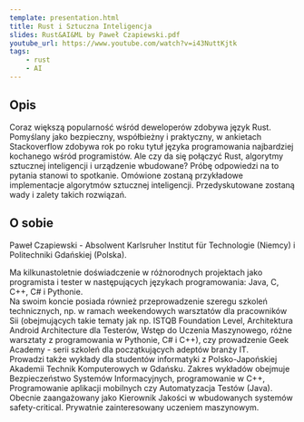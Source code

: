 ```yaml
---
template: presentation.html
title: Rust i Sztuczna Inteligencja
slides: Rust&AI&ML by Paweł Czapiewski.pdf
youtube_url: https://www.youtube.com/watch?v=i43NuttKjtk
tags:
    - rust
    - AI
---
```


## Opis
Coraz większą popularność wśród deweloperów zdobywa język Rust. Pomyślany jako bezpieczny, współbieżny i praktyczny, w ankietach Stackoverflow zdobywa rok po roku tytuł języka programowania najbardziej kochanego wśród programistów. Ale czy da się połączyć Rust, algorytmy sztucznej inteligencji i urządzenie wbudowane? Próbę odpowiedzi na to pytania stanowi to spotkanie. Omówione zostaną przykładowe implementacje algorytmów sztucznej inteligencji. Przedyskutowane zostaną wady i zalety takich rozwiązań.

## O sobie
Paweł Czapiewski - Absolwent Karlsruher Institut für Technologie (Niemcy) i Politechniki Gdańskiej (Polska).

Ma kilkunastoletnie doświadczenie w różnorodnych projektach jako programista i tester w następujących językach programowania: Java, C, C++, C# i Pythonie.  
Na swoim koncie posiada również przeprowadzenie szeregu szkoleń technicznych, np. w ramach weekendowych warsztatów dla pracowników Sii (obejmujących takie tematy jak np. ISTQB Foundation Level, Architektura Android Architecture dla Testerów, Wstęp do Uczenia Maszynowego, różne warsztaty z programowania w Pythonie, C# i C++), czy prowadzenie Geek Academy - serii szkoleń dla początkujących adeptów branży IT.  
Prowadzi także wykłady dla studentów informatyki z Polsko-Japońskiej Akademii Technik Komputerowych w Gdańsku. Zakres wykładów obejmuje Bezpieczeństwo Systemów Informacyjnych, programowanie w C++, Programowanie aplikacji mobilnych czy Automatyzacja Testów (Java).  
Obecnie zaangażowany jako Kierownik Jakości w wbudowanych systemów safety-critical. Prywatnie zainteresowany uczeniem maszynowym.

